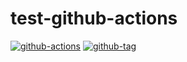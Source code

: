 # test-github-actions

[![github-actions](https://github.com/theohbrothers/test-github-actions/workflows/ci-master-pr/badge.svg)](https://github.com/theohbrothers/test-github-actions/actions)
[![github-tag](https://img.shields.io/github/tag/theohbrothers/test-github-actions)](https://github.com/theohbrothers/test-github-actions/releases/)
